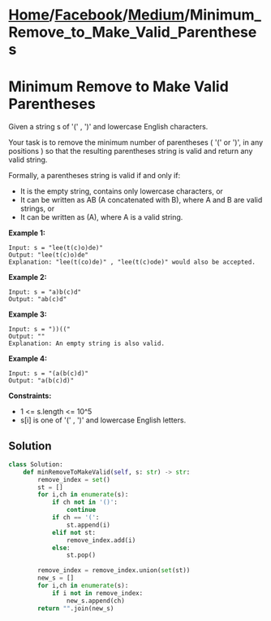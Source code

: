 # [Home](./../..)/[Facebook](./..)/[Medium](./)/Minimum_Remove_to_Make_Valid_Parentheses
<h1>Minimum Remove to Make Valid Parentheses</h1>

<p>
Given a string s of '(' , ')' and lowercase English characters. 

Your task is to remove the minimum number of parentheses ( '(' or ')', in any positions ) so that the resulting parentheses string is valid and return any valid string.

Formally, a parentheses string is valid if and only if:

- It is the empty string, contains only lowercase characters, or
- It can be written as AB (A concatenated with B), where A and B are valid strings, or
- It can be written as (A), where A is a valid string.

</p>

<b>Example 1:</b>

    Input: s = "lee(t(c)o)de)"
    Output: "lee(t(c)o)de"
    Explanation: "lee(t(co)de)" , "lee(t(c)ode)" would also be accepted.
    
<b>Example 2:</b>

    Input: s = "a)b(c)d"
    Output: "ab(c)d"
    
<b>Example 3:</b>

    Input: s = "))(("
    Output: ""
    Explanation: An empty string is also valid.
    
<b>Example 4:</b>

    Input: s = "(a(b(c)d)"
    Output: "a(b(c)d)"

<b>Constraints:</b>

- 1 <= s.length <= 10^5
- s[i] is one of  '(' , ')' and lowercase English letters.

<h2>Solution</h2>

```python
class Solution:
    def minRemoveToMakeValid(self, s: str) -> str:
        remove_index = set()
        st = []
        for i,ch in enumerate(s):
            if ch not in '()':
                continue
            if ch == '(':
                st.append(i)
            elif not st:
                remove_index.add(i)
            else:
                st.pop()
        
        remove_index = remove_index.union(set(st))
        new_s = []
        for i,ch in enumerate(s):
            if i not in remove_index:
                new_s.append(ch)
        return "".join(new_s)
```
